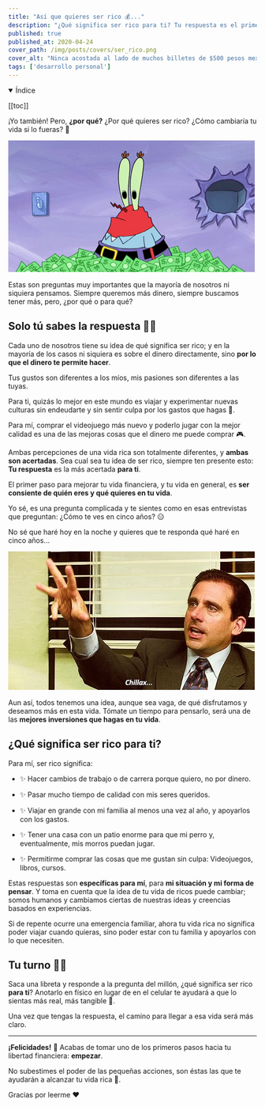 ```yaml
---
title: "Así que quieres ser rico 💰..."
description: "¿Qué significa ser rico para ti? Tu respuesta es el primer paso hacia tu libertad financiera 👊🏼"
published: true
published_at: 2020-04-24
cover_path: /img/posts/covers/ser_rico.png
cover_alt: "Ninca acostada al lado de muchos billetes de $500 pesos mexicanos y de un cartel que dice: '¿Qué significa ser rico? $'."
tags: ['desarrollo personal']
---
```


<details open>
  <summary>
    Índice
  </summary>

  [[toc]]

</details>

¡Yo también! Pero, **¿por qué?** ¿Por qué quieres ser rico? ¿Cómo cambiaría tu vida si lo fueras? 🤔

![Don Cangrejo, con tanto dinero que no sabe qué hacer](/img/posts/don_cangrejo_con_mucho_dinero.gif)

Estas son preguntas muy importantes que la mayoría de nosotros ni siquiera pensamos. Siempre queremos más dinero, siempre buscamos tener más, pero, ¿por qué o para qué?

## Solo tú sabes la respuesta 🙌🏼 

Cada uno de nosotros tiene su idea de qué significa ser rico; y en la mayoría de los casos ni siquiera es sobre el dinero directamente, sino **por lo que el dinero te permite hacer**.

Tus gustos son diferentes a los míos, mis pasiones son diferentes a las tuyas. 

Para ti, quizás lo mejor en este mundo es viajar y experimentar nuevas culturas sin endeudarte y sin sentir culpa por los gastos que hagas 🛫. 

Para mí, comprar el videojuego más nuevo y poderlo jugar con la mejor calidad es una de las mejoras cosas que el dinero me puede comprar 🎮.

Ambas percepciones de una vida rica son totalmente diferentes, y **ambas son acertadas**. Sea cual sea tu idea de ser rico, siempre ten presente esto: **Tu respuesta** es la más acertada **para ti**.

El primer paso para mejorar tu vida financiera, y tu vida en general, es **ser consiente de quién eres y qué quieres en tu vida**.  

Yo sé, es una pregunta complicada y te sientes como en esas entrevistas que preguntan: ¿Cómo te ves en cinco años? 😑

No sé que haré hoy en la noche y quieres que te responda qué haré en cinco años...

![Michael Scott diciendo que te relajes](/img/posts/the_office_chillax.webp)

Aun así, todos tenemos una idea, aunque sea vaga, de qué disfrutamos y deseamos más en esta vida. Tómate un tiempo para pensarlo, será una de las **mejores inversiones que hagas en tu vida**. 

## ¿Qué significa ser rico para ti?

Para mí, ser rico significa:

- ✨ Hacer cambios de trabajo o de carrera porque quiero, no por dinero.

- ✨ Pasar mucho tiempo de calidad con mis seres queridos.

- ✨ Viajar en grande con mi familia al menos una vez al año, y apoyarlos con los gastos.

- ✨ Tener una casa con un patio enorme para que mi perro y, eventualmente, mis morros puedan jugar.

- ✨ Permitirme comprar las cosas que me gustan sin culpa: Videojuegos, libros, cursos.

Estas respuestas son **específicas para mí**, para **mi situación y mi forma de pensar**. Y toma en cuenta que la idea de tu vida de ricos puede cambiar; somos humanos y cambiamos ciertas de nuestras ideas y creencias basados en experiencias.  

Si de repente ocurre una emergencia familiar, ahora tu vida rica no significa poder viajar cuando quieras, sino poder estar con tu familia y apoyarlos con lo que necesiten. 

## Tu turno 👊🏼

Saca una libreta y responde a la pregunta del millón, ¿qué significa ser rico **para ti**? Anotarlo en físico en lugar de en el celular te ayudará a que lo sientas más real, más tangible 📝. 

Una vez que tengas la respuesta, el camino para llegar a esa vida será más claro.

***

**¡Felicidades!** 🥳 Acabas de tomar uno de los primeros pasos hacia tu libertad financiera: **empezar**.

No subestimes el poder de las pequeñas acciones, son éstas las que te ayudarán a alcanzar tu vida rica 🤑.

Gracias por leerme ❤️

